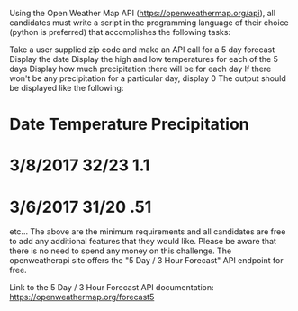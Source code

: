 Using the Open Weather Map API (https://openweathermap.org/api), all candidates must write a script in the programming language of their choice (python is preferred) that accomplishes the following tasks:

Take a user supplied zip code and make an API call for a 5 day forecast
Display the date
Display the high and low temperatures for each of the 5 days
Display how much precipitation there will be for each day
If there won't be any precipitation for a particular day, display 0
The output should be displayed like the following:
# Date         Temperature       Precipitation      
# 3/8/2017   32/23                  1.1
# 3/6/2017    31/20                .51
etc...
The above are the minimum requirements and all candidates are free to add any additional features that they would like.  Please be aware that there is no need to spend any money on this challenge. The openweatherapi site offers the "5 Day / 3 Hour Forecast" API endpoint for free.

Link to the 5 Day / 3 Hour Forecast API documentation: https://openweathermap.org/forecast5

